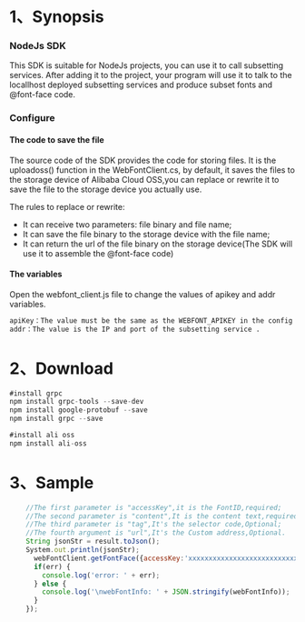 # 1、Synopsis

### NodeJs SDK
This SDK is suitable for NodeJs projects, you can use it to call subsetting services. After adding it to the project, your program will use it to talk to the locallhost deployed subsetting services and produce subset fonts and @font-face code.
### Configure
#### The code to save the file
The source code of the SDK provides the code for storing files. It is the uploadoss() function in the WebFontClient.cs, by default, it saves the files to the storage device of Alibaba Cloud OSS,you can replace or rewrite it to save the file to the storage device you actually use.

The rules to replace or rewrite:
 - It can receive two parameters: file binary and file name;
 - It can save the file binary to the storage device with the file name;
 - It can return the url of the file binary on the storage device(The SDK will use it to assemble the @font-face code)
#### The variables
Open the webfont_client.js file to change the values of apikey and addr variables.
``` sh
apiKey：The value must be the same as the WEBFONT_APIKEY in the config file(docker-compose.yml or config.yml).
addr：The value is the IP and port of the subsetting service .
```



# 2、Download
``` JavaScript
#install grpc
npm install grpc-tools --save-dev
npm install google-protobuf --save
npm install grpc --save

#install ali oss
npm install ali-oss
```

    


# 3、Sample

``` JavaScript
    //The first parameter is "accessKey",it is the FontID,required;
    //The second parameter is "content",It is the content text,required;
    //The third parameter is "tag",It's the selector code,Optional;
    //The fourth argument is "url",It's the Custom address,Optional.
    String jsonStr = result.toJson();
    System.out.println(jsonStr);
      webFontClient.getFontFace({accessKey:'xxxxxxxxxxxxxxxxxxxxxxxxxxxxxx', content:'内容文字', tag:'#id1', url:''}, function(err, webFontInfo) {
	  if(err) {
		console.log('error: ' + err);
	  } else {
		console.log('\nwebFontInfo: ' + JSON.stringify(webFontInfo));
	  }
    });

```
